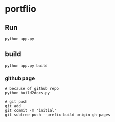 # portflio

## Run 
```
python app.py 
```

## build
```
python app.py build
```

### github page
```
# because of github repo
python build2docs.py

# git push 
git add .
git commit -m 'initial'
git subtree push --prefix build origin gh-pages
```